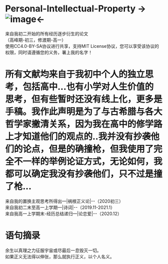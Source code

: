 # Personal-Intellectual-Property  ->![image](https://upload.wikimedia.org/wikipedia/commons/thumb/d/d0/CC-BY-SA_icon.svg/88px-CC-BY-SA_icon.svg.png)<-
来自我初二开始的所有经历逐步衍生的论文  
（高峰期-初三，修渡期-高一）  
使用CC4.0-BY-SA协议进行共享，支持MIT License协议，您可以享受该协议的权限，同时请遵循您的义务，署上我的名字！

# 所有文献均来自于我初中个人的独立思考，包括高中...也有小学对人生价值的思考，但有些暂时还没有线上化，更多是手稿。我作此声明是为了与古希腊与各大哲学家撇清关系，因为我在高中的修学路上才知道他们的观点的..我并没有抄袭他们的论点，但是的确撞枪，但我使用了完全不一样的举例论证方式，无论如何，我都可以确定我没有抄袭他们，只不过是撞了枪...
  
来自我的置换主观思考所得出—|祸根正义论|--（2020初三）  
来自我初二末至高一上学期—|诗词|--（2019.11-2021.1）  
来自我高一上学期末-经历总结递归—|论恋爱|--（2020.12）  
  
# 语句摘录  
余生以真理之力征服宇宙或尽最后一息毁灭一切。  
如果正义无法得以伸张，那么就执行正义，以个人名义。  
